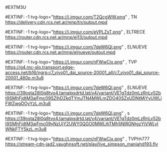 #EXTM3U


#EXTINF: -1 tvg-logo="https://i.imgur.com/T2QcgWW.png" , TN 
https://delivery.cdn.rcs.net.ar/mnp/tn/output.mpd

#EXTINF: -1 tvg-logo="https://i.imgur.com/eVPLZsT.png" , ELTRECE
https://router.cdn.rcs.net.ar/mnp/el13/output.mpd

#EXTINF: -1 tvg-logo="https://i.imgur.com/7deW6QI.png" , ELNUEVE
https://router.cdn.rcs.net.ar/mnp/elnueve/output.mpd

#EXTINF: -1 tvg-logo="https://i.imgur.com/nFWwCix.png" , TVP
https://g4.mc-slo.transport.edge-access.net/b16/ngrp:c7_vivo01_dai_source-20001_all/c7_vivo01_dai_source-20001_480p.m3u8

#EXTINF: -1 tvg-logo="https://i.imgur.com/7deW6QI.png" , ELNUEVE
https://39osta28l0q8tvo4.tamalpsdrtd.lat/v4/variant/VE1gTdz0mLzRnLv52bt9SMhFjdtM3ajFmc09SZlhDZkdTYmJTN4MWLmZDO40SZxUDNtMjYyUWLiFWZwgDOyYzL.m3u8


#EXTINF: -1 tvg-logo="https://i.imgur.com/7deW6QI.png" , s
https://39osta28l0q8tvo4.tamalpsdrtd.lat/v4/variant/VE1gTdz0mLzRnLv52bt9SMhFjdtM3ajFmc09yNzUjY2UWY0QGO0MWLihTMh1iNlRGNtgzYjVWLyIWNkFTY5kzL.m3u8



#EXTINF: -1 tvg-logo="https://i.imgur.com/nFWwCix.png" , TVPhh777
https://stream-cdn-iad2.vaughnsoft.net/play/live_simpson_maniahd193.flv


